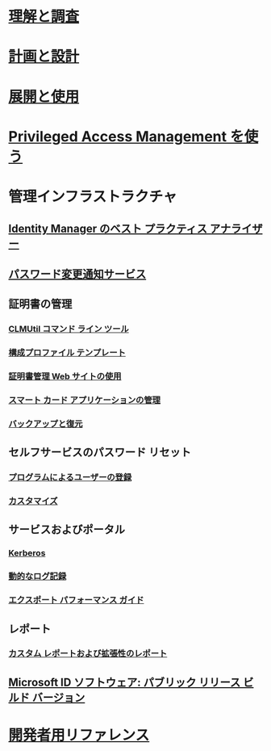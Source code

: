 
# [理解と調査](/microsoft-identity-manager/understand-explore/microsoft-identity-manager-2016)

# [計画と設計](/microsoft-identity-manager/plan-design/microsoft-identity-manager-2016-supported-platforms)

# [展開と使用](/microsoft-identity-manager/deploy-use/microsoft-identity-manager-deploy)

# [Privileged Access Management を使う](/microsoft-identity-manager/pam/privileged-identity-management-for-active-directory-domain-services)

# 管理インフラストラクチャ

## [Identity Manager のベスト プラクティス アナライザー](https://technet.microsoft.com/library/jj203402)

## [パスワード変更通知サービス](https://technet.microsoft.com/library/e27c0bc6-c808-4fdb-9e59-58feeb419308)

## 証明書の管理

### [CLMUtil コマンド ライン ツール](https://technet.microsoft.com/library/cc720647)

### [構成プロファイル テンプレート](https://technet.microsoft.com/library/cc708656)

### [証明書管理 Web サイトの使用](https://technet.microsoft.com/library/cc720560)

### [スマート カード アプリケーションの管理](https://technet.microsoft.com/library/cc708681)

### [バックアップと復元](https://technet.microsoft.com/library/dd883245)

## セルフサービスのパスワード リセット

### [プログラムによるユーザーの登録](https://technet.microsoft.com/library/jj134294)

### [カスタマイズ](https://technet.microsoft.com/library/jj134312)

## サービスおよびポータル

### [Kerberos](https://technet.microsoft.com/library/jj134299)

### [動的なログ記録](/microsoft-identity-manager/infrastructure/mim-service-dynamic-logging)

### [エクスポート パフォーマンス ガイド](https://technet.microsoft.com/library/hh322883)

## レポート

### [カスタム レポートおよび拡張性のレポート](https://technet.microsoft.com/library/jj133861)

## [Microsoft ID ソフトウェア: パブリック リリース ビルド バージョン](https://blogs.technet.microsoft.com/iamsupport/idmbuildversions/)

# [開発者用リファレンス](/microsoft-identity-manager/reference/microsoft-identity-manager-2016-developer-reference)

